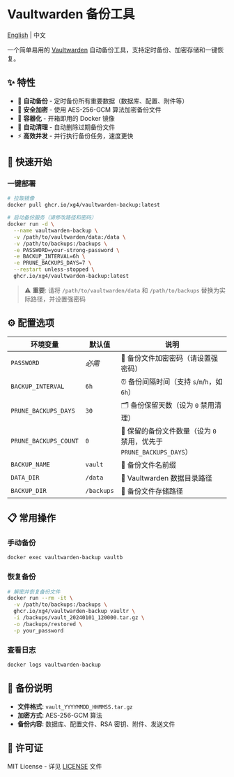 # Vaultwarden 备份工具

[English](README_EN.md) | 中文

一个简单易用的 [Vaultwarden](https://github.com/dani-garcia/vaultwarden) 自动备份工具，支持定时备份、加密存储和一键恢复。

## ✨ 特性

- 🔄 **自动备份** - 定时备份所有重要数据（数据库、配置、附件等）
- 🔐 **安全加密** - 使用 AES-256-GCM 算法加密备份文件
- 🐳 **容器化** - 开箱即用的 Docker 镜像
- 🧹 **自动清理** - 自动删除过期备份文件
- ⚡ **高效并发** - 并行执行备份任务，速度更快

## 🚀 快速开始

### 一键部署

```bash
# 拉取镜像
docker pull ghcr.io/xg4/vaultwarden-backup:latest

# 启动备份服务（请修改路径和密码）
docker run -d \
  --name vaultwarden-backup \
  -v /path/to/vaultwarden/data:/data \
  -v /path/to/backups:/backups \
  -e PASSWORD=your-strong-password \
  -e BACKUP_INTERVAL=6h \
  -e PRUNE_BACKUPS_DAYS=7 \
  --restart unless-stopped \
  ghcr.io/xg4/vaultwarden-backup:latest
```

> ⚠️ **重要**: 请将 `/path/to/vaultwarden/data` 和 `/path/to/backups` 替换为实际路径，并设置强密码

## ⚙️ 配置选项

| 环境变量              | 默认值     | 说明                                                                |
| --------------------- | ---------- | ------------------------------------------------------------------- |
| `PASSWORD`            | _必需_     | 🔑 备份文件加密密码（请设置强密码）                                 |
| `BACKUP_INTERVAL`     | `6h`       | ⏰ 备份间隔时间（支持 `s`/`m`/`h`，如 `6h`）                        |
| `PRUNE_BACKUPS_DAYS`  | `30`       | 🗂️ 备份保留天数（设为 `0` 禁用清理）                                |
| `PRUNE_BACKUPS_COUNT` | `0`        | 🔢 保留的备份文件数量（设为 `0` 禁用，优先于 `PRUNE_BACKUPS_DAYS`） |
| `BACKUP_NAME`         | `vault`    | 📝 备份文件名前缀                                                   |
| `DATA_DIR`            | `/data`    | 📁 Vaultwarden 数据目录路径                                         |
| `BACKUP_DIR`          | `/backups` | 💾 备份文件存储路径                                                 |

## 📋 常用操作

### 手动备份

```bash
docker exec vaultwarden-backup vaultb
```

### 恢复备份

```bash
# 解密并恢复备份文件
docker run --rm -it \
  -v /path/to/backups:/backups \
  ghcr.io/xg4/vaultwarden-backup vaultr \
  -i /backups/vault_20240101_120000.tar.gz \
  -o /backups/restored \
  -p your_password
```

### 查看日志

```bash
docker logs vaultwarden-backup
```

## 📝 备份说明

- **文件格式**: `vault_YYYYMMDD_HHMMSS.tar.gz`
- **加密方式**: AES-256-GCM 算法
- **备份内容**: 数据库、配置文件、RSA 密钥、附件、发送文件

## 📄 许可证

MIT License - 详见 [LICENSE](LICENSE) 文件
